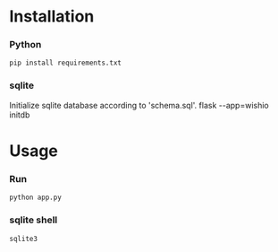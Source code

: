 # Installation
### Python
    pip install requirements.txt 
    
### sqlite 
Initialize sqlite database according to 'schema.sql'.
    flask --app=wishio initdb

# Usage
### Run 
    python app.py
    
### sqlite shell 
    sqlite3 